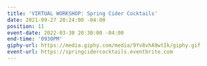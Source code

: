 ```yaml
---
title: 'VIRTUAL WORKSHOP: Spring Cider Cocktails'
date: 2021-09-27 20:24:00 -04:00
position: 11
event-date: 2022-03-30 20:30:00 -04:00
end-time: '0930PM'
giphy-url: https://media.giphy.com/media/9Yv8vhA9wtIk/giphy.gif
event-url: https://springcidercocktails.eventbrite.com
---
```



